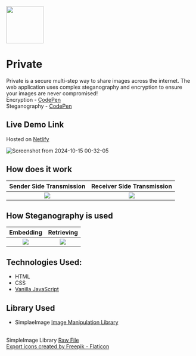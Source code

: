 <img src="https://github.com/arnavbansal25/Private/blob/main/logo.png" width=100>

# Private
Private is a secure multi-step way to share images across the internet. The web application uses complex steganography and encryption to ensure your images are never compromised!\
Encryption - [CodePen](https://codepen.io/Arnav_/pen/RwReNXJ?editors=1010)\
Steganography - [CodePen](https://codepen.io/Arnav_/pen/YzwxYwv)
 
## Live Demo Link
Hosted on [Netlify](https://private-ab.netlify.app/)

![Screenshot from 2024-10-15 00-32-05](https://github.com/user-attachments/assets/a461d403-1207-4f26-9c75-6c711f66083a)

## How does it work
| Sender Side Transmission | Receiver Side Transmission |
|           :---:          |            :---:           |
| <img src="https://github.com/arnavbansal25/Private/blob/main/screenshots/sender_side_transmission.png"> | <img src="https://github.com/arnavbansal25/Private/blob/main/screenshots/receiver_side_transmission.png"> |

## How Steganography is used
| Embedding | Retrieving |
|   :---:   |    :---:   |
| <img src="https://github.com/arnavbansal25/Private/blob/main/screenshots/steganography_embedding.png"> | <img src="https://github.com/arnavbansal25/Private/blob/main/screenshots/steganography_retrieving.png"> |

## Technologies Used:
- HTML
- CSS
- [Vanilla JavaScript](https://www.javascript.com/)

## Library Used
* SimplaeImage [Image Manipulation Library](https://www.dukelearntoprogram.com/course1/doc/#simpleimage)

&nbsp;
\
SimpleImage Library [Raw File](https://www.dukelearntoprogram.com//course1/common/js/cs101/SimpleImage.js) \
<a href="https://www.flaticon.com/free-icons/export" title="export icons">Export icons created by Freepik - Flaticon</a>
